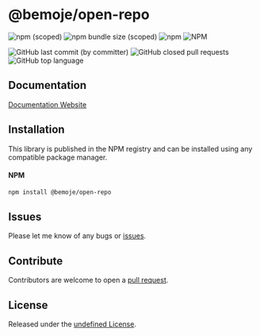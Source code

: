 # @bemoje/open-repo



![npm (scoped)](https://img.shields.io/npm/v/%40bemoje/trie-map)
![npm bundle size (scoped)](https://img.shields.io/bundlephobia/minzip/%40bemoje/open-repo)
![npm](https://img.shields.io/npm/dt/%40bemoje/open-repo)
![NPM](https://img.shields.io/npm/l/%40bemoje%2Fopen-repo)

![GitHub last commit (by committer)](https://img.shields.io/github/last-commit/bemoje/tsmono)
![GitHub closed pull requests](https://img.shields.io/github/issues-pr-closed/bemoje/tsmono)
![GitHub top language](https://img.shields.io/github/languages/top/bemoje/tsmono)


## Documentation
[Documentation Website](https://bemoje.github.io/tsmono/modules/open-repo.html)

## Installation
This library is published in the NPM registry and can be installed using any compatible package manager.

#### NPM
```sh
npm install @bemoje/open-repo
```


## Issues
Please let me know of any bugs or [issues](https://github.com/bemoje/tsmono/issues).

## Contribute
Contributors are welcome to open a [pull request](https://github.com/bemoje/tsmono/pulls).

## License
Released under the [undefined License](./LICENSE).